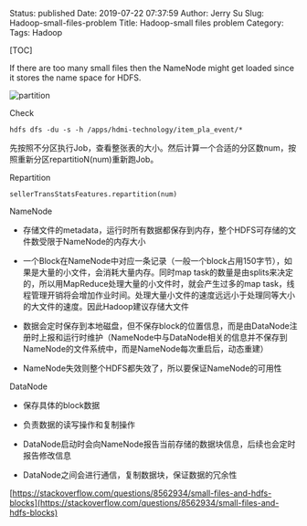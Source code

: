 Status: published
Date: 2019-07-22 07:37:59
Author: Jerry Su
Slug: Hadoop-small-files-problem
Title: Hadoop-small files problem
Category: 
Tags: Hadoop

[TOC]

If there are too many small files then the NameNode might get loaded since it stores the name space for HDFS. 

![partition](images/Hadoop/partition.png)

Check

`hdfs dfs -du -s -h /apps/hdmi-technology/item_pla_event/*`

先按照不分区执行Job，查看整张表的大小。然后计算一个合适的分区数num，按照重新分区repartitioN(num)重新跑Job。

Repartition

`sellerTransStatsFeatures.repartition(num)`

NameNode

- 存储文件的metadata，运行时所有数据都保存到内存，整个HDFS可存储的文件数受限于NameNode的内存大小

- 一个Block在NameNode中对应一条记录（一般一个block占用150字节），如果是大量的小文件，会消耗大量内存。同时map task的数量是由splits来决定的，所以用MapReduce处理大量的小文件时，就会产生过多的map task，线程管理开销将会增加作业时间。处理大量小文件的速度远远小于处理同等大小的大文件的速度。因此Hadoop建议存储大文件

- 数据会定时保存到本地磁盘，但不保存block的位置信息，而是由DataNode注册时上报和运行时维护（NameNode中与DataNode相关的信息并不保存到NameNode的文件系统中，而是NameNode每次重启后，动态重建）

- NameNode失效则整个HDFS都失效了，所以要保证NameNode的可用性


DataNode

- 保存具体的block数据

- 负责数据的读写操作和复制操作

- DataNode启动时会向NameNode报告当前存储的数据块信息，后续也会定时报告修改信息

- DataNode之间会进行通信，复制数据块，保证数据的冗余性

[https://stackoverflow.com/questions/8562934/small-files-and-hdfs-blocks](https://stackoverflow.com/questions/8562934/small-files-and-hdfs-blocks)
